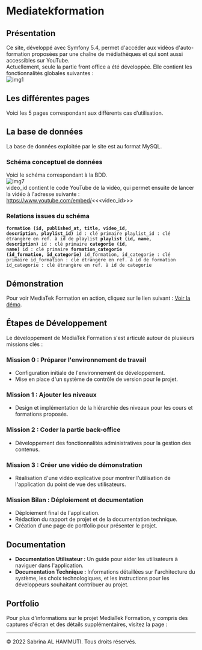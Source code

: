 # Mediatekformation

## Présentation
Ce site, développé avec Symfony 5.4, permet d'accéder aux vidéos d'auto-formation proposées par une chaîne de médiathèques et qui sont aussi accessibles sur YouTube.<br> 
Actuellement, seule la partie front office a été développée. Elle contient les fonctionnalités globales suivantes :<br>
![img1](https://github.com/CNED-SLAM/mediatekformation/assets/100127886/eed72688-c9e5-4509-ab44-7309d3e86041)

## Les différentes pages
Voici les 5 pages correspondant aux différents cas d’utilisation.

## La base de données
La base de données exploitée par le site est au format MySQL.

### Schéma conceptuel de données
Voici le schéma correspondant à la BDD.<br>
![img7](https://github.com/CNED-SLAM/mediatekformation/assets/100127886/1f1f4c83-5955-4ae9-b2f2-a030055c1d3f)
<br>video_id contient le code YouTube de la vidéo, qui permet ensuite de lancer la vidéo à l'adresse suivante :<br>
https://www.youtube.com/embed/<<<video_id>>>

### Relations issues du schéma
<code><strong>formation (id, published_at, title, video_id, description, playlist_id)</strong>
id : clé primaire
playlist_id : clé étrangère en ref. à id de playlist
<strong>playlist (id, name, description)</strong>
id : clé primaire
<strong>categorie (id, name)</strong>
id : clé primaire
<strong>formation_categorie (id_formation, id_categorie)</strong>
id_formation, id_categorie : clé primaire
id_formation : clé étrangère en ref. à id de formation
id_categorie : clé étrangère en ref. à id de categorie</code>

## Démonstration

Pour voir MediaTek Formation en action, cliquez sur le lien suivant : [Voir la démo](#).

## Étapes de Développement

Le développement de MediaTek Formation s'est articulé autour de plusieurs missions clés :

### Mission 0 : Préparer l'environnement de travail

- Configuration initiale de l'environnement de développement.
- Mise en place d'un système de contrôle de version pour le projet.

### Mission 1 : Ajouter les niveaux

- Design et implémentation de la hiérarchie des niveaux pour les cours et formations proposés.

### Mission 2 : Coder la partie back-office

- Développement des fonctionnalités administratives pour la gestion des contenus.

### Mission 3 : Créer une vidéo de démonstration

- Réalisation d'une vidéo explicative pour montrer l'utilisation de l'application du point de vue des utilisateurs.

### Mission Bilan : Déploiement et documentation

- Déploiement final de l'application.
- Rédaction du rapport de projet et de la documentation technique.
- Création d'une page de portfolio pour présenter le projet.

## Documentation

- **Documentation Utilisateur :** Un guide pour aider les utilisateurs à naviguer dans l'application.
- **Documentation Technique :** Informations détaillées sur l'architecture du système, les choix technologiques, et les instructions pour les développeurs souhaitant contribuer au projet.

## Portfolio

Pour plus d'informations sur le projet MediaTek Formation, y compris des captures d'écran et des détails supplémentaires, visitez la page : 

---

© 2022 Sabrina AL HAMMUTI. Tous droits réservés.

